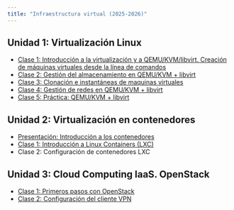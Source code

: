 ```yaml
---
title: "Infraestructura virtual (2025-2026)"
---
```


## Unidad 1: Virtualización Linux

* [Clase 1: Introducción a la virtualización y a QEMU/KVM/libvirt. Creación de máquinas virtuales desde la línea de comandos](2526/u1/clase1.html)
* [Clase 2: Gestión del almacenamiento en QEMU/KVM + libvirt](2526/u1/clase2.html)
* [Clase 3: Clonación e instantáneas de maquinas virtuales](2526/u1/clase3.html)
* [Clase 4: Gestión de redes en QEMU/KVM + libvirt](2526/u1/clase4.html)
* [Clase 5: Práctica: QEMU/KVM + libvirt](2526/u1/clase5.html)


## Unidad 2: Virtualización en contenedores

* [Presentación: Introducción a los contenedores](2526/pdf/contenedores.pdf)
* [Clase 1: Introducción a Linux Containers (LXC)](2526/u2/clase1.html)
* Clase 2: Configuración de contenedores LXC


<!--
* Clase 3: Introducción a los contenedores Docker
* Clase 4: Imágenes Docker
* Clase 5: Almacenamiento y redes en Docker
* Clase 6: Escenarios multicontenedor en Docker

-->

## Unidad 3: Cloud Computing IaaS. OpenStack 

* [Clase 1: Primeros pasos con OpenStack](2526/u3/clase1.html)
* [Clase 2: Configuración del cliente VPN](2526/u3/clase2.html) 

<!--
* Introducción al Cloud Computing y a OpenStack.
* Trabajo con instancias en OpenStack
* Gestión del almacenamiento en OpenStack
* Gestión de redes en OpenStack
* Práctica: OpenStack

## Unidad 4: Orquestadores de contenedores

* Introducción a Kubernetes
* Trabajando con Pods y ReplicaSet
* Trabajando con Deployments y Services
* Despliegues parametrizados
* Almacenamiento en Kubernetes
* Instalación de un CMS con Helm

-->